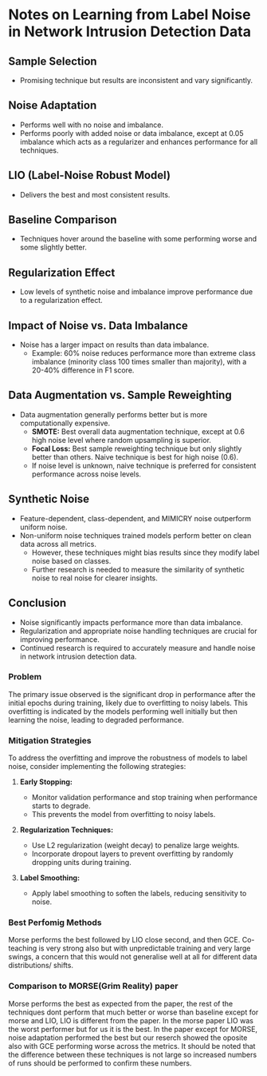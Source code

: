 # Notes on Learning from Label Noise in Network Intrusion Detection Data

## Sample Selection
- Promising technique but results are inconsistent and vary significantly.

## Noise Adaptation
- Performs well with no noise and imbalance.
- Performs poorly with added noise or data imbalance, except at 0.05 imbalance which acts as a regularizer and enhances performance for all techniques.

## LIO (Label-Noise Robust Model)
- Delivers the best and most consistent results.

## Baseline Comparison
- Techniques hover around the baseline with some performing worse and some slightly better.

## Regularization Effect
- Low levels of synthetic noise and imbalance improve performance due to a regularization effect.

## Impact of Noise vs. Data Imbalance
- Noise has a larger impact on results than data imbalance.
  - Example: 60% noise reduces performance more than extreme class imbalance (minority class 100 times smaller than majority), with a 20-40% difference in F1 score.

## Data Augmentation vs. Sample Reweighting
- Data augmentation generally performs better but is more computationally expensive.
  - **SMOTE:** Best overall data augmentation technique, except at 0.6 high noise level where random upsampling is superior.
  - **Focal Loss:** Best sample reweighting technique but only slightly better than others. Naive technique is best for high noise (0.6).
  - If noise level is unknown, naive technique is preferred for consistent performance across noise levels.

## Synthetic Noise
- Feature-dependent, class-dependent, and MIMICRY noise outperform uniform noise.
- Non-uniform noise techniques trained models perform better on clean data across all metrics.
  - However, these techniques might bias results since they modify label noise based on classes.
  - Further research is needed to measure the similarity of synthetic noise to real noise for clearer insights.

## Conclusion
- Noise significantly impacts performance more than data imbalance.
- Regularization and appropriate noise handling techniques are crucial for improving performance.
- Continued research is required to accurately measure and handle noise in network intrusion detection data.



### Problem
The primary issue observed is the significant drop in performance after the initial epochs during training, likely due to overfitting to noisy labels. This overfitting is indicated by the models performing well initially but then learning the noise, leading to degraded performance.

### Mitigation Strategies
To address the overfitting and improve the robustness of models to label noise, consider implementing the following strategies:

1. **Early Stopping:**
   - Monitor validation performance and stop training when performance starts to degrade.
   - This prevents the model from overfitting to noisy labels.

2. **Regularization Techniques:**
   - Use L2 regularization (weight decay) to penalize large weights.
   - Incorporate dropout layers to prevent overfitting by randomly dropping units during training.

3. **Label Smoothing:**
   - Apply label smoothing to soften the labels, reducing sensitivity to noise.


### Best Perfomig Methods
Morse performs the best followed by LIO close second, and then GCE. Co-teaching is very strong also but with unpredictable training and very large swings, a concern that this would not generalise well at all for different data distributions/ shifts.


### Comparison to MORSE(Grim Reality) paper
Morse performs the best as expected from the paper, the rest of the techniques dont perform that much better or worse than baseline except for morse and LIO, LIO is different from the paper.
In the morse paper LIO was the worst performer but for us it is the best.
In the paper except for MORSE, noise adaptation performed the best but our reserch showed the oposite also with GCE performing worse across the metrics. It should be noted that the difference between these techniques is not large so increased numbers of runs should be performed to confirm these numbers.

